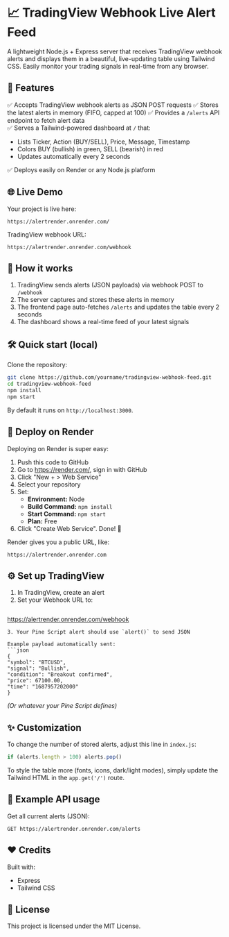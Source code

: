 # 📈 TradingView Webhook Live Alert Feed

A lightweight Node.js + Express server that receives TradingView webhook alerts and displays them in a beautiful, live-updating table using Tailwind CSS. Easily monitor your trading signals in real-time from any browser.

## 🚀 Features

✅ Accepts TradingView webhook alerts as JSON POST requests
✅ Stores the latest alerts in memory (FIFO, capped at 100)
✅ Provides a `/alerts` API endpoint to fetch alert data  
✅ Serves a Tailwind-powered dashboard at `/` that:
- Lists Ticker, Action (BUY/SELL), Price, Message, Timestamp
- Colors BUY (bullish) in green, SELL (bearish) in red
- Updates automatically every 2 seconds

✅ Deploys easily on Render or any Node.js platform

## 🌐 Live Demo

Your project is live here:
```
https://alertrender.onrender.com/
```

TradingView webhook URL:
```
https://alertrender.onrender.com/webhook
```

## 🔧 How it works

1. TradingView sends alerts (JSON payloads) via webhook POST to `/webhook`
2. The server captures and stores these alerts in memory
3. The frontend page auto-fetches `/alerts` and updates the table every 2 seconds
4. The dashboard shows a real-time feed of your latest signals

## 🛠 Quick start (local)

Clone the repository:
```bash
git clone https://github.com/yourname/tradingview-webhook-feed.git
cd tradingview-webhook-feed
npm install
npm start
```

By default it runs on `http://localhost:3000`.

## 🚀 Deploy on Render

Deploying on Render is super easy:

1. Push this code to GitHub
2. Go to https://render.com/, sign in with GitHub
3. Click "New + > Web Service"
4. Select your repository
5. Set:
   - **Environment:** Node
   - **Build Command:** `npm install`
   - **Start Command:** `npm start`
   - **Plan:** Free
6. Click "Create Web Service". Done! 🎉

Render gives you a public URL, like:
```
https://alertrender.onrender.com
```

## ⚙️ Set up TradingView

1. In TradingView, create an alert
2. Set your Webhook URL to:
   ```
https://alertrender.onrender.com/webhook
   ```
3. Your Pine Script alert should use `alert()` to send JSON

Example payload automatically sent:
```json
{
  "symbol": "BTCUSD",
  "signal": "Bullish",
  "condition": "Breakout confirmed",
  "price": 67100.00,
  "time": "1687957202000"
}
```
*(Or whatever your Pine Script defines)*

## ✨ Customization

To change the number of stored alerts, adjust this line in `index.js`:
```javascript
if (alerts.length > 100) alerts.pop()
```

To style the table more (fonts, icons, dark/light modes), simply update the Tailwind HTML in the `app.get('/')` route.

## 🚀 Example API usage

Get all current alerts (JSON):
```
GET https://alertrender.onrender.com/alerts
```

## ❤️ Credits

Built with:
- Express
- Tailwind CSS

## 📜 License

This project is licensed under the MIT License.